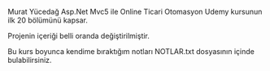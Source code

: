 Murat Yücedağ Asp.Net Mvc5 ile Online Ticari Otomasyon Udemy kursunun ilk 20 bölümünü kapsar. 

Projenin içeriği belli oranda değiştirilmiştir.

Bu kurs boyunca kendime bıraktığım notları NOTLAR.txt dosyasının içinde bulabilirsiniz.

